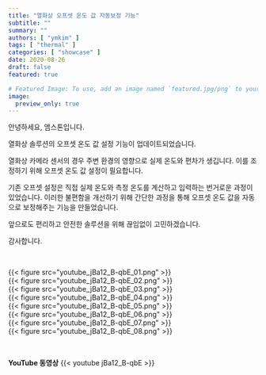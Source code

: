 ```yaml
---
title: "열화상 오프셋 온도 값 자동보정 기능"
subtitle: ""
summary: ""
authors: [ "ymkim" ]
tags: [ "thermal" ]
categories: [ "showcase" ]
date: 2020-08-26
draft: false
featured: true

# Featured Image: To use, add an image named `featured.jpg/png` to your page's folder.
image:
  preview_only: true
---
```


안녕하세요, 엠스톤입니다.

열화상 솔루션의 오프셋 온도 값 설정 기능이 업데이트되었습니다. 

열화상 카메라 센서의 경우 주변 환경의 영향으로 실제 온도와 편차가 생깁니다. 이를 조정하기 위해 오프셋 온도 값 설정이 필요합니다. 

기존 오프셋 설정은 직접 실제 온도와 측정 온도를 계산하고 입력하는 번거로운 과정이 있었습니다. 이러한 불편함을 개선하기 위해 간단한 과정을 통해 오프셋 온도 값을 자동으로 보정해주는 기능을 만들었습니다. 

앞으로도 편리하고 안전한 솔루션을 위해 끊임없이 고민하겠습니다.

감사합니다.

&nbsp;

<div class="container"><div class="row no-gutters">
<div class="col-sm-6">{{< figure src="youtube_jBa12_B-qbE_01.png" >}}</div>
<div class="col-sm-6">{{< figure src="youtube_jBa12_B-qbE_02.png" >}}</div>
<div class="col-sm-6">{{< figure src="youtube_jBa12_B-qbE_03.png" >}}</div>
<div class="col-sm-6">{{< figure src="youtube_jBa12_B-qbE_04.png" >}}</div>
<div class="col-sm-6">{{< figure src="youtube_jBa12_B-qbE_05.png" >}}</div>
<div class="col-sm-6">{{< figure src="youtube_jBa12_B-qbE_06.png" >}}</div>
<div class="col-sm-6">{{< figure src="youtube_jBa12_B-qbE_07.png" >}}</div>
<div class="col-sm-6">{{< figure src="youtube_jBa12_B-qbE_08.png" >}}</div>
</div></div>

&nbsp;

**YouTube 동영상**
{{< youtube jBa12_B-qbE >}}